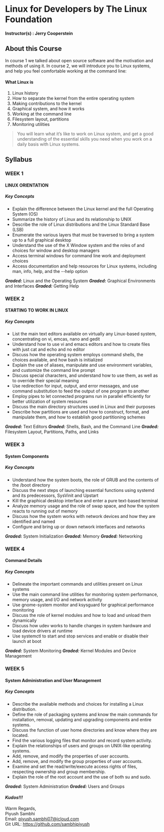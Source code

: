 # Linux for Developers by The Linux Foundation

#### Instructor(s) : Jerry Cooperstein

## About this Course
In course 1 we talked about open source software and the motivation and methods of using it. In course 2, we will introduce you to Linux systems, and help you feel comfortable working at the command line:

#### What Linux is
1. Linux history
1. How to separate the kernel from the entire operating system
1. Making contributions to the kernel
1. Graphical system, and how it works
1. Working at the command line
1. Filesystem layout, partitions
1. Monitoring utilities

> You will learn what it’s like to work on Linux system, and get a good understanding of the essential skills you need when you work on a daily basis with Linux systems.


## Syllabus


### WEEK 1

#### LINUX ORIENTATION

##### Key Concepts

* Explain the difference between the Linux kernel and the full Operating System (OS)
* Summarize the history of Linux and its relationship to UNIX
* Describe the role of Linux distributions and the Linux Standard Base (LSB)
* Enumerate the various layers that must be traversed to bring a system up to a full graphical desktop
* Understand the use of the X Window system and the roles of and choices for window and desktop managers
* Access terminal windows for command line work and deployment choices
* Access documentation and help resources for Linux systems, including man, info, help, and the --help option

***Graded:*** Linux and the Operating System
***Graded:*** Graphical Environments and Interfaces
***Graded:*** Getting Help


### WEEK 2

#### STARTING TO WORK IN LINUX

##### Key Concepts

* List the main text editors available on virtually any Linux-based system, concentrating on vi, emcas, nano and gedit
* Understand how to use vi and emacs editors and how to create files with just cat and echo and no editor
* Discuss how the operating system employs command shells, the choices available, and how bash is initialized
* Explain the use of aliases, manipulate and use environment variables, and customize the command line prompt
* Discuss special characters, and understand how to use them, as well as to override their special meaning
* Use redirection for input, output, and error messages, and use command substitution to feed the output of one program to another
* Employ pipes to let connected programs run in parallel efficiently for better utilization of system resources
* Discuss the main directory structures used in Linux and their purposes
* Describe how partitions are used and how to construct, format, and manipulate them, and how to establish good partitioning schemes

***Graded:*** Text Editors
***Graded:*** Shells, Bash, and the Command Line
***Graded:*** Filesystem Layout, Partitions, Paths, and Links


### WEEK 3

#### System Components

##### Key Concepts

* Understand how the system boots, the role of GRUB and the contents of the /boot directory
* Discuss the next steps of launching essential functions using systemd and its predecessors, SysVinit and Upstart
* Kill the graphical desktop interface and enter a pure text-based terminal
* Analyze memory usage and the role of swap space, and how the system reacts to running out of memory
* Discuss how the system works with network devices and how they are identified and named
* Configure and bring up or down network interfaces and networks

***Graded:*** System Initialization
***Graded:*** Memory
***Graded:*** Networking


### WEEK 4

#### Command Details

##### Key Concepts

* Delineate the important commands and utilities present on Linux systems
* Use the main command line utilities for monitoring system performance, memory usage, and I/O and network activity
* Use gnome-system monitor and ksysguard for graphical performance monitoring
* Discuss the role of kernel modules and how to load and unload them dynamically
* Discuss how udev works to handle changes in system hardware and load device drivers at runtime
* Use systemctl to start and stop services and enable or disable their launch at boot

***Graded:*** System Monitoring
***Graded:*** Kernel Modules and Device Management


### WEEK 5

#### System Administration and User Management

##### Key Concepts

* Describe the available methods and choices for installing a Linux distribution.​
* Define the role of packaging systems and know the main commands for installation, removal, updating and upgrading components and entire systems.
* Discuss the function of user home directories and know where they are located.
* Find the various logging files that monitor and record system activity.
* Explain the relationships of users and groups on UNIX-like operating systems.​
* Add, remove, and modify the properties of user accounts.
* Add, remove, and modify the group properties of user accounts.
* Examine and set the read/write/execute access rights of files, respecting ownership and group membership.
* Explain the role of the root account and the use of both su and sudo.

***Graded:*** System Administration
***Graded:*** Users and Groups



#### ***Kudos!!!***

Warm Regards, \
Piyush Sambhi \
Email: piyush.sambhi07@icloud.com \
Git URL: https://github.com/sambhipiyush
